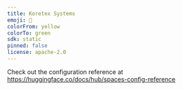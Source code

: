 ```yaml
---
title: Koretex Systems
emoji: 🐠
colorFrom: yellow
colorTo: green
sdk: static
pinned: false
license: apache-2.0
---
```


Check out the configuration reference at https://huggingface.co/docs/hub/spaces-config-reference
